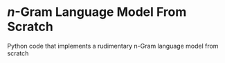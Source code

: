 # $n$-Gram Language Model From Scratch

Python code that implements a rudimentary n-Gram language model from scratch
